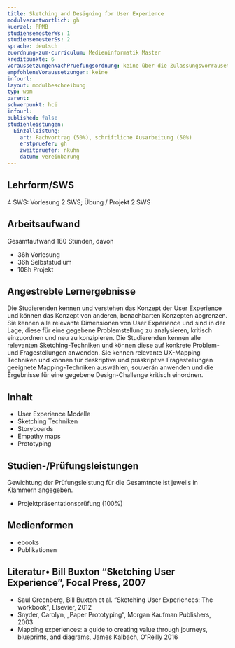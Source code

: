 ```yaml
---
title: Sketching and Designing for User Experience
modulverantwortlich: gh
kuerzel: PPMB
studiensemesterWs: 1
studiensemesterSs: 2
sprache: deutsch
zuordnung-zum-curriculum: Medieninformatik Master
kreditpunkte: 6
voraussetzungenNachPruefungsordnung: keine über die Zulassungsvorrausetzungen zum Studium hinausgehenden
empfohleneVoraussetzungen: keine
infourl: 
layout: modulbeschreibung
typ: wpm
parent:
schwerpunkt: hci
infourl: 
published: false
studienleistungen:
  Einzelleistung:
    art: Fachvortrag (50%), schriftliche Ausarbeitung (50%)
    erstpruefer: gh
    zweitpruefer: nkuhn
    datum: vereinbarung
---
```


## Lehrform/SWS

4 SWS: Vorlesung 2 SWS; Übung / Projekt 2 SWS

## Arbeitsaufwand
Gesamtaufwand 180 Stunden, davon
- 36h Vorlesung
- 36h Selbststudium
- 108h Projekt



## Angestrebte Lernergebnisse
Die Studierenden kennen und verstehen das Konzept der User Experience und können das Konzept von anderen, benachbarten Konzepten abgrenzen. Sie kennen alle relevante Dimensionen von User Experience und sind in der Lage, diese für eine gegebene Problemstellung zu analysieren, kritisch einzuordnen und neu zu konzipieren. Die Studierenden kennen alle relevanten Sketching-Techniken und können diese auf konkrete Problem- und Fragestellungen anwenden. Sie kennen relevante UX-Mapping Techniken und können für deskriptive und präskriptive Fragestellungen geeignete Mapping-Techniken auswählen, souverän anwenden und die Ergebnisse für eine gegebene Design-Challenge kritisch einordnen.



## Inhalt
- User Experience Modelle
- Sketching Techniken
- Storyboards
- Empathy maps
- Prototyping

## Studien-/Prüfungsleistungen
Gewichtung der Prüfungsleistung für die Gesamtnote ist jeweils in Klammern angegeben.
- Projektpräsentationsprüfung (100%)

## Medienformen
- ebooks
- Publikationen


## Literatur• Bill Buxton “Sketching User Experience”, Focal Press, 2007
- Saul Greenberg, Bill Buxton et al. “Sketching User Experiences: The workbook”, Elsevier, 2012
- Snyder, Carolyn, „Paper Prototyping“, Morgan Kaufman Publishers, 2003
- Mapping experiences: a guide to creating value through journeys, blueprints, and diagrams, James Kalbach, O'Reilly 2016
